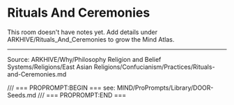 # Rituals And Ceremonies

This room doesn't have notes yet. Add details under ARKHIVE/Rituals_And_Ceremonies to grow the Mind Atlas.

---
Source: ARKHIVE/Why/Philosophy Religion and Belief Systems/Religions/East Asian Religions/Confucianism/Practices/Rituals-and-Ceremonies.md

/// === PROPROMPT:BEGIN ===
see: MIND/ProPrompts/Library/DOOR-Seeds.md
/// === PROPROMPT:END ===

